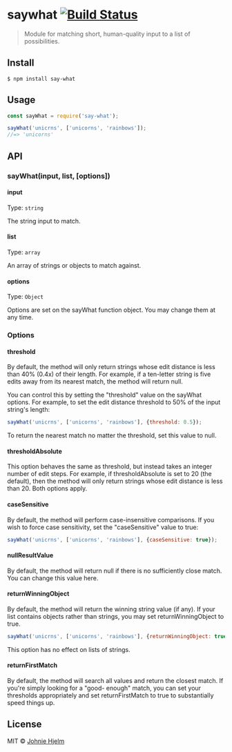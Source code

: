 # saywhat [![Build Status](https://travis-ci.org/johnie/saywhat.svg?branch=master)](https://travis-ci.org/johnie/saywhat)

> Module for matching short, human-quality input to a list of possibilities.

## Install

```
$ npm install say-what
```

## Usage

```js
const sayWhat = require('say-what');

sayWhat('unicrns', ['unicorns', 'rainbows']);
//=> 'unicorns'
```


## API

### sayWhat(input, list, [options])

#### input

Type: `string`

The string input to match.

#### list

Type: `array`

An array of strings or objects to match against.

#### options

Type: `Object`

Options are set on the sayWhat function object. You may change them at any time.

### Options

#### threshold

By default, the method will only return strings whose edit distance is less than 40% (0.4x) of their length.
For example, if a ten-letter string is five edits away from its nearest match, the method will return null.

You can control this by setting the "threshold" value on the sayWhat options. For example, to set the
edit distance threshold to 50% of the input string's length:

```js
sayWhat('unicrns', ['unicorns', 'rainbows'], {threshold: 0.5});
```

To return the nearest match no matter the threshold, set this value to null.

#### thresholdAbsolute

This option behaves the same as threshold, but instead takes an integer number of edit steps. For example,
if thresholdAbsolute is set to 20 (the default), then the method will only return strings whose edit distance
is less than 20. Both options apply.

#### caseSensitive

By default, the method will perform case-insensitive comparisons. If you wish to force case sensitivity, set
the "caseSensitive" value to true:

```js
sayWhat('unicrns', ['unicorns', 'rainbows'], {caseSensitive: true});
```

#### nullResultValue

By default, the method will return null if there is no sufficiently close match. You can change this value here.

#### returnWinningObject

By default, the method will return the winning string value (if any). If your list contains objects rather
than strings, you may set returnWinningObject to true.

```js
sayWhat('unicrns', ['unicorns', 'rainbows'], {returnWinningObject: true});
```

This option has no effect on lists of strings.

#### returnFirstMatch
  
By default, the method will search all values and return the closest match. If you're simply looking for a "good-
enough" match, you can set your thresholds appropriately and set returnFirstMatch to true to substantially speed
things up.

## License

MIT © [Johnie Hjelm](https://jh.je)
